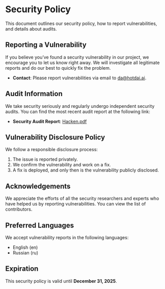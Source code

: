 # Security Policy

This document outlines our security policy, how to report vulnerabilities, and details about audits.

## Reporting a Vulnerability

If you believe you’ve found a security vulnerability in our project, we encourage you to let us know right away. We will investigate all legitimate reports and do our best to quickly fix the problem.

- **Contact**: Please report vulnerabilities via email to [da@hotdai.ai](mailto:da@hotdai.ai).

## Audit Information

We take security seriously and regularly undergo independent security audits. You can find the most recent audit report at the following link:

- **Security Audit Report**: [Hacken.pdf](audits%2FHacken.pdf)

## Vulnerability Disclosure Policy

We follow a responsible disclosure process:
1. The issue is reported privately.
2. We confirm the vulnerability and work on a fix.
3. A fix is deployed, and only then is the vulnerability publicly disclosed.


## Acknowledgements

We appreciate the efforts of all the security researchers and experts who have helped us by reporting vulnerabilities. You can view the list of contributors.

## Preferred Languages

We accept vulnerability reports in the following languages:
- English (en)
- Russian (ru)

## Expiration

This security policy is valid until **December 31, 2025**.
